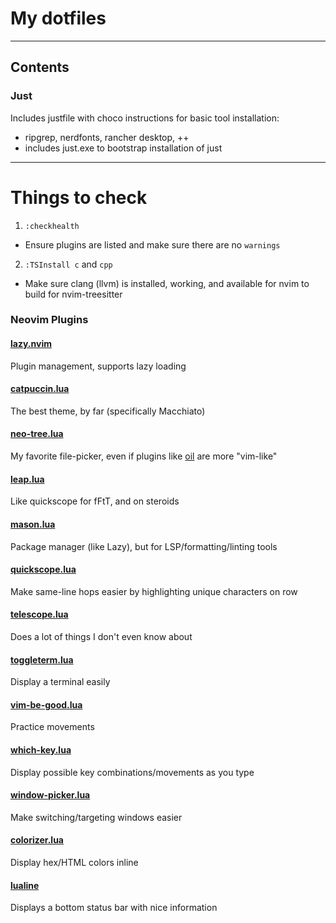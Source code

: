 # My dotfiles
---
## Contents
### Just
Includes justfile with choco instructions for basic tool installation:
- ripgrep, nerdfonts, rancher desktop, ++
- includes just.exe to bootstrap installation of just

---
# Things to check
1. `:checkhealth`
- Ensure plugins are listed and make sure there are no `warnings`
2. `:TSInstall c` and `cpp` 
- Make sure clang (llvm) is installed, working, and available for nvim to build for nvim-treesitter 

### Neovim Plugins
#### [lazy.nvim](https://github.com/folke/lazy.nvim)
Plugin management, supports lazy loading
#### [catpuccin.lua](https://github.com/catppuccin/nvim)
The best theme, by far (specifically Macchiato)
#### [neo-tree.lua](https://github.com/nvim-neo-tree/neo-tree.nvim)
My favorite file-picker, even if plugins like [oil](https://github.com/stevearc/oil.nvim) are more "vim-like"
#### [leap.lua](https://github.com/ggandor/leap.nvim)
Like quickscope for fFtT, and on steroids
#### [mason.lua](https://github.com/williamboman/mason.nvim)
Package manager (like Lazy), but for LSP/formatting/linting tools
#### [quickscope.lua](https://github.com/unblevable/quick-scope)
Make same-line hops easier by highlighting unique characters on row
#### [telescope.lua](https://github.com/nvim-telescope/telescope.nvim)
Does a lot of things I don't even know about
#### [toggleterm.lua](https://github.com/akinsho/toggleterm.nvim)
Display a terminal easily
#### [vim-be-good.lua](https://github.com/ThePrimeagen/vim-be-good)
Practice movements
#### [which-key.lua](https://github.com/folke/which-key.nvim)
Display possible key combinations/movements as you type
#### [window-picker.lua](https://github.com/s1n7ax/nvim-window-picker)
Make switching/targeting windows easier
#### [colorizer.lua](https://github.com/norcalli/nvim-colorizer.lua)
Display hex/HTML colors inline		
#### [lualine](https://github.com/nvim-lualine/lualine.nvim)
Displays a bottom status bar with nice information